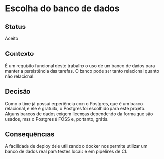 # Escolha do banco de dados
<!-- https://github.com/joelparkerhenderson/architecture-decision-record/tree/main/locales/en/templates/decision-record-template-by-michael-nygard -->
## Status

Aceito

## Contexto

É um requisito funcional deste trabalho o uso de um banco de dados para manter a persistência das tarefas. O banco pode
ser tanto relacional quanto não relacional.

## Decisão

Como o time já possui experiência com o Postgres, que é um banco relacional, e ele é gratuito, o Postgres foi escolhido
para este projeto. Alguns bancos de dados exigem licenças dependendo da forma que são usados, mas o Postgres é FOSS e,
portanto, grátis.

## Consequências

A facilidade de deploy dele utilizando o docker nos permite utilizar um banco de dados real para testes locais e em
pipelines de CI.